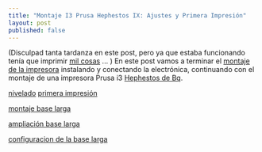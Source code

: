 ```yaml
---
title: "Montaje I3 Prusa Hephestos IX: Ajustes y Primera Impresión"
layout: post
published: false
---
```


(Disculpad tanta tardanza en este post, pero ya que estaba funcionando tenía que imprimir [mil cosas](http://www.thingiverse.com/javacasm/collections) ... )
En este post vamos a terminar el [montaje de la impresora](http://blog.elcacharreo.com/tag/hephestos/) instalando y conectando la electrónica, continuando con el montaje de una impresora Prusa i3 [Hephestos de Bq](http://bq.com/es/prusa). 


[nivelado](http://diwo.bq.com/video/nivelado-de-la-base-prusa-i3-hephestos/)
[primera impresión](http://diwo.bq.com/video/primera-impresion-con-la-prusa-i3-hephestos/)

[montaje base larga](http://diwo.bq.com/montaje-de-la-actualizacion-a-base-larga/)

[ampliación base larga](http://diwo.bq.com/amplia-tu-prusa-con-el-kit-de-actualizacion-a-base-larga/)

[configuracion de la base larga](http://diwo.bq.com/configuracion-de-software-para-la-ampliacion-a-base-larga/)
